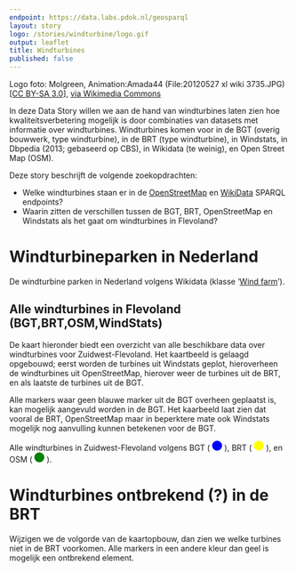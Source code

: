 ```yaml
---
endpoint: https://data.labs.pdok.nl/geosparql
layout: story
logo: /stories/windturbine/logo.gif
output: leaflet
title: Windturbines
published: false
---
```


Logo foto: Molgreen, Animation:Amada44 (File:20120527 xl wiki
3735.JPG) [<a href="https://creativecommons.org/licenses/by-sa/3.0">CC
BY-SA 3.0</a>], <a
href="https://commons.wikimedia.org/wiki/File%3AWind_turbine.gif">via
Wikimedia Commons</a>

In deze Data Story willen we aan de hand van windturbines laten zien
hoe kwaliteitsverbetering mogelijk is door combinaties van datasets
met informatie over windturbines.  Windturbines komen voor in de BGT
(overig bouwwerk, type windturbine), in de BRT (type windturbine), in
Windstats, in Dbpedia (2013; gebaseerd op CBS), in Wikidata (te
weinig), en Open Street Map (OSM).

Deze story beschrijft de volgende zoekopdrachten:
  - Welke windturbines staan er in de
    [OpenStreetMap](http://sophox.org/sophox/) en
    [WikiData](https://query.wikidata.org/) SPARQL endpoints?
  - Waarin zitten de verschillen tussen de BGT, BRT, OpenStreetMap en
    Windstats als het gaat om windturbines in Flevoland?

# Windturbineparken in Nederland

De windturbine parken in Nederland volgens Wikidata (klasse ‘<a
href="http://www.wikidata.org/entity/Q194356">Wind farm</a>’).

<query data-endpoint="https://query.wikidata.org/sparql" data-query-ref="10-farm.rq" data-output="geo"></query>

## Alle windturbines in Flevoland (BGT,BRT,OSM,WindStats)

De kaart hieronder biedt een overzicht van alle beschikbare data over
windturbines voor Zuidwest-Flevoland.  Het kaartbeeld is gelaagd
opgebouwd; eerst worden de turbines uit Windstats geplot, hieroverheen
de windturbines uit OpenStreetMap, hierover weer de turbines uit de
BRT, en als laatste de turbines uit de BGT.

Alle markers waar geen blauwe marker uit de BGT overheen geplaatst is,
kan mogelijk aangevuld worden in de BGT.  Het kaarbeeld laat zien dat
vooral de BRT, OpenStreetMap maar in beperktere mate ook Windstats
mogelijk nog aanvulling kunnen betekenen voor de BGT.

<p>Alle windturbines in Zuidwest-Flevoland volgens BGT (
<svg height="18" viewBox="0 0 18 18" xmlns="http://www.w3.org/2000/svg">
  <circle cx="9" cy="9" fill="blue" r="9"/>
</svg>
), BRT (
<svg height="18" viewBox="0 0 18 18" xmlns="http://www.w3.org/2000/svg">
  <circle cx="9" cy="9" fill="yellow" r="9"/>
</svg>
), en OSM (
<svg height="18" viewBox="0 0 18 18" xmlns="http://www.w3.org/2000/svg">
  <circle cx="9" cy="9" fill="green" r="9"/>
</svg>
). </p>

<query data-config="http://127.0.0.1:5000/stories/windturbine/#query=prefix%20bgt%3A%20%3Chttp%3A%2F%2Fbgt.basisregistraties.overheid.nl%2Fdef%2Fbgt%23%3E%0Aprefix%20brt%3A%20%3Chttp%3A%2F%2Fbrt.basisregistraties.overheid.nl%2Fdef%2Ftop10nl%23%3E%0Aprefix%20geo%3A%20%3Chttp%3A%2F%2Fwww.opengis.net%2Font%2Fgeosparql%23%3E%0Aprefix%20wd%3A%20%3Chttp%3A%2F%2Fwww.wikidata.org%2Fentity%2F%3E%0Aselect%20%3Fshape%20%3FshapeColor%20%7B%0A%20%20%7B%0A%20%20%20%20graph%20%3Chttps%3A%2F%2Fdata.pdok.nl%2Fwindturbine%2Fosm-flevoland%3E%20%7B%0A%20%20%20%20%20%20%3Fwindturbine%20a%20wd%3AQ49833%20%3B%0A%20%20%20%20%20%20%20%20%20%20%20%20%20%20%20%20%20%20%20geo%3AhasGeometry%2Fgeo%3AasWKT%20%3Fshape%20.%0A%20%20%20%20%7D%0A%20%20%20%20bind('green'%20as%20%3FshapeColor)%0A%20%20%7D%20union%20%7B%0A%20%20%20%20service%20%3Chttps%3A%2F%2Fdata.pdok.nl%2Fsparql%3E%20%7B%0A%20%20%20%20%20%20%3Fwindturbine%20a%20brt%3AWindturbine%20%3B%0A%20%20%20%20%20%20%20%20%20%20%20%20%20%20%20%20%20%20%20geo%3AhasGeometry%2Fgeo%3AasWKT%20%3Fshape%20.%0A%20%20%20%20%20%20bind('yellow'%20as%20%3FshapeColor)%0A%20%20%20%20%7D%0A%20%20%7D%20union%20%7B%0A%20%20%20%20%3Fwindturbine%20a%20bgt%3AWindturbine%20%3B%0A%20%20%20%20%20%20%20%20%20%20%20%20%20%20%20%20%20geo%3AhasGeometry%2Fgeo%3AasWKT%20%3FshapePolygon%20.%0A%20%20%20%20bind(strdt(concat('Point%20('%2Csubstr(str(%3FshapePolygon)%2C11%2C34)%2C')')%2Cgeo%3AwktLiteral)%20as%20%3Fshape)%0A%20%20%20%20bind('blue'%20as%20%3FshapeColor)%0A%20%20%7D%0A%7D%0A&endpoint=https%3A%2F%2Fdata.labs.pdok.nl%2Fgeosparql&requestMethod=POST&tabTitle=Query&headers=%7B%7D&contentTypeConstruct=text%2Fturtle%2C*%2F*%3Bq%3D0.9&contentTypeSelect=application%2Fsparql-results%2Bjson%2C*%2F*%3Bq%3D0.9&outputFormat=geo&outputSettings=%7B%22map%22%3A%22nlmaps%22%2C%22visualization%22%3A%22heatmap%22%2C%22grouped%22%3Atrue%7D"
       data-query-ref="20-windturbine.rq"
       data-output="geo">
</query>

# Windturbines ontbrekend (?) in de BRT

Wijzigen we de volgorde van de kaartopbouw, dan zien we welke turbines
niet in de BRT voorkomen.  Alle markers in een andere kleur dan geel
is mogelijk een ontbrekend element.

<query data-config="http://127.0.0.1:5000/stories/windturbine/#query=prefix%20brt%3A%20%3Chttp%3A%2F%2Fbrt.basisregistraties.overheid.nl%2Fdef%2Ftop10nl%23%3E%0Aprefix%20geo%3A%20%3Chttp%3A%2F%2Fwww.opengis.net%2Font%2Fgeosparql%23%3E%0Aprefix%20bgt%3A%20%3Chttp%3A%2F%2Fbgt.basisregistraties.overheid.nl%2Fdef%2Fbgt%23%3E%0Aselect%20%3Fshape%20%3FshapeColor%20%7B%0A%20%20%7B%0A%20%20%20%20graph%20%3Chttps%3A%2F%2Fdata.pdok.nl%2Fwindturbine%2Fosm-flevoland%3E%20%7B%0A%20%20%20%20%20%20%3Fwindturbine%20a%20%3Chttp%3A%2F%2Fwww.wikidata.org%2Fentity%2FQ49833%3E%20%3B%0A%20%20%20%20%20%20%20%20%20%20%20%20%20%20%20%20%20%20%20geo%3AhasGeometry%2Fgeo%3AasWKT%20%3Fshape%20.%0A%20%20%20%20%7D%0A%20%20%20%20bind('green'%20as%20%3FshapeColor)%0A%20%20%7D%20union%20%7B%0A%20%20%20%20%3Fwindturbine%20a%20bgt%3AWindturbine%20%3B%0A%20%20%20%20%20%20%20%20%20%20%20%20%20%20%20%20%20geo%3AhasGeometry%2Fgeo%3AasWKT%20%3FshapePolygon%20.%0A%20%20%20%20bind(strdt(concat('Point%20('%2Csubstr(str(%3FshapePolygon)%2C11%2C34)%2C')')%2Cgeo%3AwktLiteral)%20as%20%3Fshape)%0A%20%20%20%20bind('blue'%20as%20%3FshapeColor)%0A%20%20%7D%20union%20%7B%0A%20%20%20%20%3Fwindturbine%20a%20brt%3AWindturbine%20%3B%0A%20%20%20%20%20%20%20%20%20%20%20%20%20%20%20%20%20geo%3AhasGeometry%2Fgeo%3AasWKT%20%3Fshape%20.%0A%20%20%20%20bind('yellow'%20as%20%3FshapeColor)%0A%20%20%7D%0A%7D%0A&endpoint=https%3A%2F%2Fdata.labs.pdok.nl%2Fgeosparql&requestMethod=POST&tabTitle=Query&headers=%7B%7D&contentTypeConstruct=text%2Fturtle%2C*%2F*%3Bq%3D0.9&contentTypeSelect=application%2Fsparql-results%2Bjson%2C*%2F*%3Bq%3D0.9&outputFormat=geo&outputSettings=%7B%22map%22%3A%22nlmaps%22%2C%22visualization%22%3A%22heatmap%22%2C%22grouped%22%3Atrue%7D"
       data-query-ref="30-turbines-niet-in-brt.rq"
       data-output="geo">
</query>

